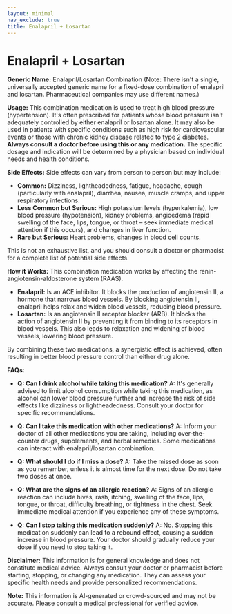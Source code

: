 ```yaml
---
layout: minimal
nav_exclude: true
title: Enalapril + Losartan
---
```


# Enalapril + Losartan

**Generic Name:** Enalapril/Losartan Combination (Note:  There isn't a single, universally accepted generic name for a fixed-dose combination of enalapril and losartan.  Pharmaceutical companies may use different names.)

**Usage:**  This combination medication is used to treat high blood pressure (hypertension). It's often prescribed for patients whose blood pressure isn't adequately controlled by either enalapril or losartan alone. It may also be used in patients with specific conditions such as high risk for cardiovascular events or those with chronic kidney disease related to type 2 diabetes.  **Always consult a doctor before using this or any medication.**  The specific dosage and indication will be determined by a physician based on individual needs and health conditions.

**Side Effects:**  Side effects can vary from person to person but may include:

* **Common:** Dizziness, lightheadedness, fatigue, headache, cough (particularly with enalapril), diarrhea, nausea, muscle cramps, and upper respiratory infections.
* **Less Common but Serious:**  High potassium levels (hyperkalemia), low blood pressure (hypotension), kidney problems, angioedema (rapid swelling of the face, lips, tongue, or throat – seek immediate medical attention if this occurs), and changes in liver function.
* **Rare but Serious:**  Heart problems, changes in blood cell counts.

This is not an exhaustive list, and you should consult a doctor or pharmacist for a complete list of potential side effects.

**How it Works:**  This combination medication works by affecting the renin-angiotensin-aldosterone system (RAAS).

* **Enalapril:**  Is an ACE inhibitor. It blocks the production of angiotensin II, a hormone that narrows blood vessels. By blocking angiotensin II, enalapril helps relax and widen blood vessels, reducing blood pressure.
* **Losartan:** Is an angiotensin II receptor blocker (ARB). It blocks the action of angiotensin II by preventing it from binding to its receptors in blood vessels. This also leads to relaxation and widening of blood vessels, lowering blood pressure.

By combining these two medications, a synergistic effect is achieved, often resulting in better blood pressure control than either drug alone.

**FAQs:**

* **Q: Can I drink alcohol while taking this medication?**  A:  It's generally advised to limit alcohol consumption while taking this medication, as alcohol can lower blood pressure further and increase the risk of side effects like dizziness or lightheadedness. Consult your doctor for specific recommendations.

* **Q: Can I take this medication with other medications?** A:  Inform your doctor of all other medications you are taking, including over-the-counter drugs, supplements, and herbal remedies. Some medications can interact with enalapril/losartan combination.

* **Q: What should I do if I miss a dose?** A:  Take the missed dose as soon as you remember, unless it is almost time for the next dose. Do not take two doses at once.

* **Q: What are the signs of an allergic reaction?** A:  Signs of an allergic reaction can include hives, rash, itching, swelling of the face, lips, tongue, or throat, difficulty breathing, or tightness in the chest. Seek immediate medical attention if you experience any of these symptoms.

* **Q:  Can I stop taking this medication suddenly?** A: No.  Stopping this medication suddenly can lead to a rebound effect, causing a sudden increase in blood pressure. Your doctor should gradually reduce your dose if you need to stop taking it.


**Disclaimer:** This information is for general knowledge and does not constitute medical advice. Always consult your doctor or pharmacist before starting, stopping, or changing any medication.  They can assess your specific health needs and provide personalized recommendations.


**Note:** This information is AI-generated or crowd-sourced and may not be accurate. Please consult a medical professional for verified advice.